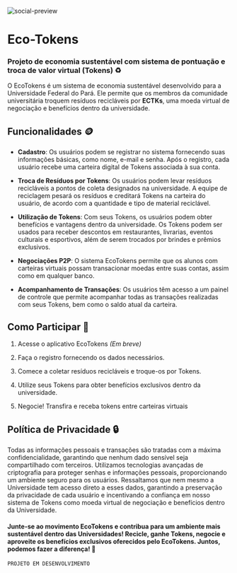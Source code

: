 ![social-preview](https://github.com/IK-R-S/eco-tokens/assets/73291742/ee836271-594c-4168-bea5-3a75d95f6948)

# Eco-Tokens
### Projeto de economia sustentável com sistema de pontuação e troca de valor virtual (Tokens) ♻️

O EcoTokens é um sistema de economia sustentável desenvolvido para a Universidade Federal do Pará. Ele permite que os membros da comunidade universitária troquem resíduos recicláveis por **ECTKs**, uma moeda virtual de negociação e benefícios dentro da universidade.

## Funcionalidades 🪙

- **Cadastro**: Os usuários podem se registrar no sistema fornecendo suas informações básicas, como nome, e-mail e senha. Após o registro, cada usuário recebe uma carteira digital de Tokens associada à sua conta.

- **Troca de Resíduos por Tokens**: Os usuários podem levar resíduos recicláveis a pontos de coleta designados na universidade. A equipe de reciclagem pesará os resíduos e creditará Tokens na carteira do usuário, de acordo com a quantidade e tipo de material reciclável.

- **Utilização de Tokens**: Com seus Tokens, os usuários podem obter benefícios e vantagens dentro da universidade. Os Tokens podem ser usados para receber descontos em restaurantes, livrarias, eventos culturais e esportivos, além de serem trocados por brindes e prêmios exclusivos.
- **Negociações P2P**: O sistema EcoTokens permite que os alunos com carteiras virtuais possam transacionar moedas entre suas contas, assim como em qualquer banco.

- **Acompanhamento de Transações**: Os usuários têm acesso a um painel de controle que permite acompanhar todas as transações realizadas com seus Tokens, bem como o saldo atual da carteira.

## Como Participar 🤝

1. Acesse o aplicativo EcoTokens _(Em breve)_

2. Faça o registro fornecendo os dados necessários.

3. Comece a coletar resíduos recicláveis e troque-os por Tokens.

4. Utilize seus Tokens para obter benefícios exclusivos dentro da universidade.

5. Negocie! Transfira e receba tokens entre carteiras virtuais

## Política de Privacidade 🔒
Todas as informações pessoais e transações são tratadas com a máxima confidencialidade, garantindo que nenhum dado sensível seja compartilhado com terceiros. Utilizamos tecnologias avançadas de criptografia para proteger senhas e informações pessoais, proporcionando um ambiente seguro para os usuários. Ressaltamos que nem mesmo a Universidade tem acesso direto a esses dados, garantindo a preservação da privacidade de cada usuário e incentivando a confiança em nosso sistema de Tokens como moeda virtual de negociação e benefícios dentro da Universidade.

 
#### Junte-se ao movimento EcoTokens e contribua para um ambiente mais sustentável dentro das Universidades! Recicle, ganhe Tokens, negocie e aproveite os benefícios exclusivos oferecidos pelo EcoTokens. Juntos, podemos fazer a diferença! 🥳

`PROJETO EM DESENVOLVIMENTO`
